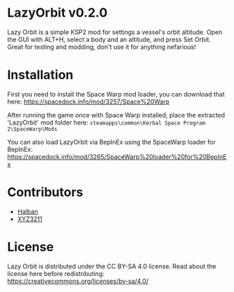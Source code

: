 # LazyOrbit v0.2.0

Lazy Orbit is a simple KSP2 mod for settings a vessel's orbit altitude. Open the GUI with ALT+H, select a body and an altitude, and press Set Orbit. Great for testing and modding, don't use it for anything nefarious!

# Installation

First you need to install the Space Warp mod loader, you can download that here:
https://spacedock.info/mod/3257/Space%20Warp

After running the game once with Space Warp installed, place the extracted 'LazyOrbit' mod folder here: 
`steamapps\common\Kerbal Space Program 2\SpaceWarp\Mods`

You can also load LazyOrbit via BepInEx using the SpaceWarp loader for BepInEx:
https://spacedock.info/mod/3265/SpaceWarp%20loader%20for%20BepInEx

# Contributors

- [Halban](https://github.com/Halbann)
- [XYZ3211](https://github.com/XYZ3211)

# License

Lazy Orbit is distributed under the CC BY-SA 4.0 license. Read about the license here before redistributing:
https://creativecommons.org/licenses/by-sa/4.0/